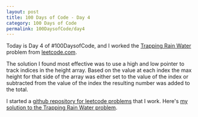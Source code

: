 ```yaml
---
layout: post
title: 100 Days of Code - Day 4
category: 100 Days of Code
permalink: 100DaysofCode/day4
---
```


Today is Day 4 of  #100DaysofCode, and I worked the [Trapping Rain Water](https://leetcode.com/problems/trapping-rain-water/) problem from [leetcode.com](https://leetcode.com).

The solution I found most effective was to use a high and low pointer to track indices in the height array. Based on the value at each index the max height for that side of the array was either set to the value of the index or subtracted from the value of the index the resulting number was added to the total.

I started a [github repository for leetcode problems](https://github.com/oxhankey/leetcode) that I work. Here's [my solution to the Trapping Rain Water problem](https://github.com/oxhankey/leetcode/blob/master/javascript/trapping_rain_water.js).
